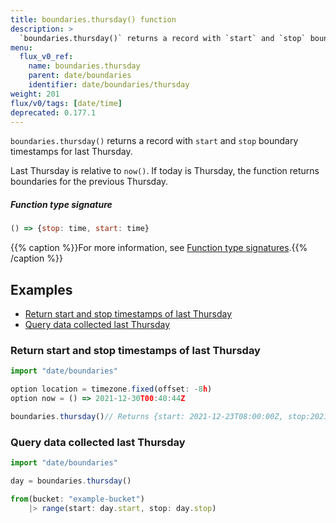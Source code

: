 ```yaml
---
title: boundaries.thursday() function
description: >
  `boundaries.thursday()` returns a record with `start` and `stop` boundary timestamps for last Thursday.
menu:
  flux_v0_ref:
    name: boundaries.thursday
    parent: date/boundaries
    identifier: date/boundaries/thursday
weight: 201
flux/v0/tags: [date/time]
deprecated: 0.177.1
---
```


<!------------------------------------------------------------------------------

IMPORTANT: This page was generated from comments in the Flux source code. Any
edits made directly to this page will be overwritten the next time the
documentation is generated. 

To make updates to this documentation, update the function comments above the
function definition in the Flux source code:

https://github.com/influxdata/flux/blob/master/stdlib/date/boundaries/boundaries.flux#L234-L238

Contributing to Flux: https://github.com/influxdata/flux#contributing
Fluxdoc syntax: https://github.com/influxdata/flux/blob/master/docs/fluxdoc.md

------------------------------------------------------------------------------->

`boundaries.thursday()` returns a record with `start` and `stop` boundary timestamps for last Thursday.

Last Thursday is relative to `now()`. If today is Thursday, the function returns boundaries for the previous Thursday.

##### Function type signature

```js
() => {stop: time, start: time}
```

{{% caption %}}For more information, see [Function type signatures](/flux/v0/function-type-signatures/).{{% /caption %}}


## Examples

- [Return start and stop timestamps of last Thursday](#return-start-and-stop-timestamps-of-last-thursday)
- [Query data collected last Thursday](#query-data-collected-last-thursday)

### Return start and stop timestamps of last Thursday

```js
import "date/boundaries"

option location = timezone.fixed(offset: -8h)
option now = () => 2021-12-30T00:40:44Z

boundaries.thursday()// Returns {start: 2021-12-23T08:00:00Z, stop:2021-12-24T08:00:00Z }


```


### Query data collected last Thursday

```js
import "date/boundaries"

day = boundaries.thursday()

from(bucket: "example-bucket")
    |> range(start: day.start, stop: day.stop)

```

